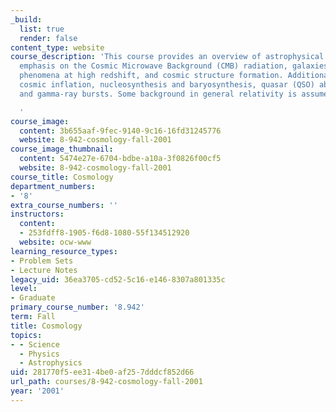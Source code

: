 ```yaml
---
_build:
  list: true
  render: false
content_type: website
course_description: 'This course provides an overview of astrophysical cosmology with
  emphasis on the Cosmic Microwave Background (CMB) radiation, galaxies and related
  phenomena at high redshift, and cosmic structure formation. Additional topics include
  cosmic inflation, nucleosynthesis and baryosynthesis, quasar (QSO) absorption lines,
  and gamma-ray bursts. Some background in general relativity is assumed.

  '
course_image:
  content: 3b655aaf-9fec-9140-9c16-16fd31245776
  website: 8-942-cosmology-fall-2001
course_image_thumbnail:
  content: 5474e27e-6704-bdbe-a10a-3f0826f00cf5
  website: 8-942-cosmology-fall-2001
course_title: Cosmology
department_numbers:
- '8'
extra_course_numbers: ''
instructors:
  content:
  - 253fdff8-1905-f6d8-1080-55f134512920
  website: ocw-www
learning_resource_types:
- Problem Sets
- Lecture Notes
legacy_uid: 36ea3705-cd52-5c16-e146-8307a801335c
level:
- Graduate
primary_course_number: '8.942'
term: Fall
title: Cosmology
topics:
- - Science
  - Physics
  - Astrophysics
uid: 281770f5-ee31-4be0-af25-7dddcf852d66
url_path: courses/8-942-cosmology-fall-2001
year: '2001'
---
```

